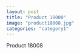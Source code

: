 ```yaml
---
layout: post
title: "Product 18008"
image: "product18008.jpg"
categories: "category1"
---
```

Product 18008
